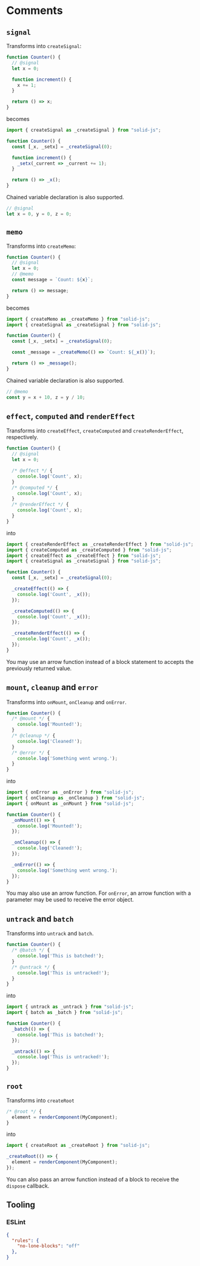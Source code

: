 # Comments

## `signal`

Transforms into `createSignal`:

```js
function Counter() {
  // @signal
  let x = 0;

  function increment() {
    x += 1;
  }

  return () => x;
}
```

becomes

```js
import { createSignal as _createSignal } from "solid-js";

function Counter() {
  const [_x, _setx] = _createSignal(0);

  function increment() {
    _setx(_current => _current += 1);
  }

  return () => _x();
}
```

Chained variable declaration is also supported.

```js
// @signal
let x = 0, y = 0, z = 0;
```

## `memo`

Transforms into `createMemo`:

```js
function Counter() {
  // @signal
  let x = 0;
  // @memo
  const message = `Count: ${x}`;

  return () => message;
}
```

becomes

```js
import { createMemo as _createMemo } from "solid-js";
import { createSignal as _createSignal } from "solid-js";

function Counter() {
  const [_x, _setx] = _createSignal(0);

  const _message = _createMemo(() => `Count: ${_x()}`);

  return () => _message();
}
```

Chained variable declaration is also supported.

```js
// @memo
const y = x + 10, z = y / 10;
```

## `effect`, `computed` and `renderEffect`

Transforms into `createEffect`, `createComputed` and `createRenderEffect`, respectively.

```js
function Counter() {
  // @signal
  let x = 0;

  /* @effect */ {
    console.log('Count', x);
  }
  /* @computed */ {
    console.log('Count', x);
  }
  /* @renderEffect */ {
    console.log('Count', x);
  }
}
```

into

```js
import { createRenderEffect as _createRenderEffect } from "solid-js";
import { createComputed as _createComputed } from "solid-js";
import { createEffect as _createEffect } from "solid-js";
import { createSignal as _createSignal } from "solid-js";

function Counter() {
  const [_x, _setx] = _createSignal(0);

  _createEffect(() => {
    console.log('Count', _x());
  });

  _createComputed(() => {
    console.log('Count', _x());
  });

  _createRenderEffect(() => {
    console.log('Count', _x());
  });
}
```

You may use an arrow function instead of a block statement to accepts the previously returned value.

## `mount`, `cleanup` and `error`

Transforms into `onMount`, `onCleanup` and `onError`.

```js
function Counter() {
  /* @mount */ {
    console.log('Mounted!');
  }
  /* @cleanup */ {
    console.log('Cleaned!');
  }
  /* @error */ {
    console.log('Something went wrong.');
  }
}
```

into

```js
import { onError as _onError } from "solid-js";    
import { onCleanup as _onCleanup } from "solid-js";
import { onMount as _onMount } from "solid-js";    

function Counter() {
  _onMount(() => {
    console.log('Mounted!');
  });

  _onCleanup(() => {
    console.log('Cleaned!');
  });

  _onError(() => {
    console.log('Something went wrong.');
  });
}
```

You may also use an arrow function. For `onError`, an arrow function with a parameter may be used to receive the error object.

## `untrack` and `batch`

Transforms into `untrack` and `batch`.

```js
function Counter() {
  /* @batch */ {
    console.log('This is batched!');
  }
  /* @untrack */ {
    console.log('This is untracked!');
  }
}
```

into

```js
import { untrack as _untrack } from "solid-js";
import { batch as _batch } from "solid-js";

function Counter() {
  _batch(() => {
    console.log('This is batched!');
  });

  _untrack(() => {
    console.log('This is untracked!');
  });
}
```

## `root`

Transforms into `createRoot`

```js
/* @root */ {
  element = renderComponent(MyComponent);
}
```

into

```js
import { createRoot as _createRoot } from "solid-js";

_createRoot(() => {
  element = renderComponent(MyComponent);
});
```

You can also pass an arrow function instead of a block to receive the `dispose` callback.

## Tooling

### ESLint

```json
{
  "rules": {
    "no-lone-blocks": "off"
  },
}
```
